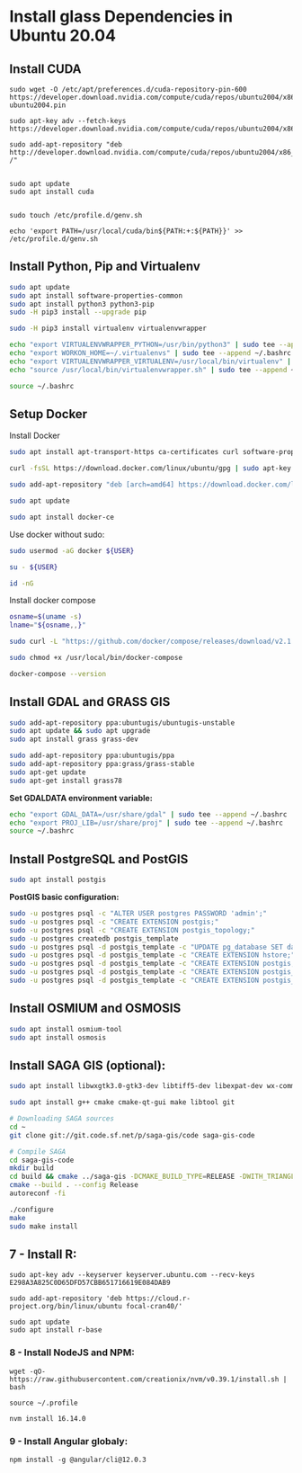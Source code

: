 Install glass Dependencies in Ubuntu 20.04
====================

## Install CUDA ##

```
sudo wget -O /etc/apt/preferences.d/cuda-repository-pin-600 https://developer.download.nvidia.com/compute/cuda/repos/ubuntu2004/x86_64/cuda-ubuntu2004.pin

sudo apt-key adv --fetch-keys https://developer.download.nvidia.com/compute/cuda/repos/ubuntu2004/x86_64/7fa2af80.pub

sudo add-apt-repository "deb http://developer.download.nvidia.com/compute/cuda/repos/ubuntu2004/x86_64/ /"


sudo apt update
sudo apt install cuda


sudo touch /etc/profile.d/genv.sh

echo 'export PATH=/usr/local/cuda/bin${PATH:+:${PATH}}' >> /etc/profile.d/genv.sh
```


## Install Python, Pip and Virtualenv ##

```Bash
sudo apt update
sudo apt install software-properties-common
sudo apt install python3 python3-pip
sudo -H pip3 install --upgrade pip

sudo -H pip3 install virtualenv virtualenvwrapper

echo "export VIRTUALENVWRAPPER_PYTHON=/usr/bin/python3" | sudo tee --append ~/.bashrc
echo "export WORKON_HOME=~/.virtualenvs" | sudo tee --append ~/.bashrc
echo "export VIRTUALENVWRAPPER_VIRTUALENV=/usr/local/bin/virtualenv" | sudo tee --append ~/.bashrc
echo "source /usr/local/bin/virtualenvwrapper.sh" | sudo tee --append ~/.bashrc

source ~/.bashrc
```

## Setup Docker ##

Install Docker

```Bash
sudo apt install apt-transport-https ca-certificates curl software-properties-common

curl -fsSL https://download.docker.com/linux/ubuntu/gpg | sudo apt-key add -

sudo add-apt-repository "deb [arch=amd64] https://download.docker.com/linux/ubuntu focal stable"

sudo apt update

sudo apt install docker-ce
```

Use docker without sudo:

```Bash
sudo usermod -aG docker ${USER}

su - ${USER}

id -nG
```

Install docker compose

```Bash
osname=$(uname -s)
lname="${osname,,}"

sudo curl -L "https://github.com/docker/compose/releases/download/v2.1.1/docker-compose-$lname-$(uname -m)" -o /usr/local/bin/docker-compose

sudo chmod +x /usr/local/bin/docker-compose

docker-compose --version
```


## Install GDAL and GRASS GIS ##

```Bash
sudo add-apt-repository ppa:ubuntugis/ubuntugis-unstable
sudo apt update && sudo apt upgrade
sudo apt install grass grass-dev

sudo add-apt-repository ppa:ubuntugis/ppa
sudo add-apt-repository ppa:grass/grass-stable
sudo apt-get update
sudo apt-get install grass78
```

**Set GDALDATA environment variable:**

```Bash
echo "export GDAL_DATA=/usr/share/gdal" | sudo tee --append ~/.bashrc
echo "export PROJ_LIB=/usr/share/proj" | sudo tee --append ~/.bashrc
source ~/.bashrc
```

## Install PostgreSQL and PostGIS ##

```Bash
sudo apt install postgis
```
	
**PostGIS basic configuration:**

```Bash
sudo -u postgres psql -c "ALTER USER postgres PASSWORD 'admin';"
sudo -u postgres psql -c "CREATE EXTENSION postgis;"
sudo -u postgres psql -c "CREATE EXTENSION postgis_topology;"
sudo -u postgres createdb postgis_template
sudo -u postgres psql -d postgis_template -c "UPDATE pg_database SET datistemplate=true WHERE datname='postgis_template'"
sudo -u postgres psql -d postgis_template -c "CREATE EXTENSION hstore;"
sudo -u postgres psql -d postgis_template -c "CREATE EXTENSION postgis;"
sudo -u postgres psql -d postgis_template -c "CREATE EXTENSION postgis_raster;"
sudo -u postgres psql -d postgis_template -c "CREATE EXTENSION postgis_topology;"
```

## Install OSMIUM and OSMOSIS ##

```Bash
sudo apt install osmium-tool
sudo apt install osmosis
```

## Install SAGA GIS (optional):

```Bash
sudo apt install libwxgtk3.0-gtk3-dev libtiff5-dev libexpat-dev wx-common unixodbc-dev

sudo apt install g++ cmake cmake-qt-gui make libtool git

# Downloading SAGA sources
cd ~
git clone git://git.code.sf.net/p/saga-gis/code saga-gis-code

# Compile SAGA
cd saga-gis-code
mkdir build
cd build && cmake ../saga-gis -DCMAKE_BUILD_TYPE=RELEASE -DWITH_TRIANGLE=OFF -DWITH_SYSTEM_SVM=ON -DWITH_DEV_TOOLS=OFF
cmake --build . --config Release
autoreconf -fi

./configure
make
sudo make install
```

## 7 - Install R: ##

```
sudo apt-key adv --keyserver keyserver.ubuntu.com --recv-keys E298A3A825C0D65DFD57CBB651716619E084DAB9

sudo add-apt-repository 'deb https://cloud.r-project.org/bin/linux/ubuntu focal-cran40/'

sudo apt update
sudo apt install r-base
```

### 8 - Install NodeJS and NPM:

```
wget -qO- https://raw.githubusercontent.com/creationix/nvm/v0.39.1/install.sh | bash

source ~/.profile

nvm install 16.14.0
```

### 9 - Install Angular globaly:

```
npm install -g @angular/cli@12.0.3
```